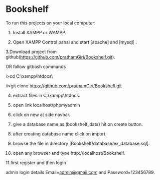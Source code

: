 # Bookshelf

To run this projects on your local computer:
1. Install XAMPP or WAMPP.

2. Open XAMPP Control panal and start [apache] and [mysql] .

3.Download project from github(https://github.com/prathamGiri/Bookshelf.git).

  OR follow gitbash commands

  i>cd C:\\xampp\htdocs\

  ii>git clone https://github.com/prathamGiri/Bookshelf.git
  
4. extract files in C:\xampp\htdocs.

5. open link localhost/phpmyadmin

6. click on new at side navbar.

7. give a database name as (bookshelf_data) hit on create button.

8. after creating database name click on import.

9. browse the file in directory [Bookshelf/database/ex_database.sql].

10. open any browser and type http://localhost/Bookshelf.

11.first register and then login

admin login details Email=admin@gmail.com and Password=123456789.
